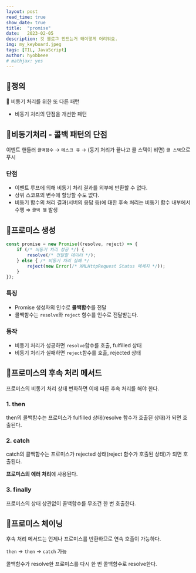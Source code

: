 ```yaml
---
layout: post
read_time: true
show_date: true
title:  "promise"
date:   2023-02-05
description: 깃 블로그 만드는거 왜이렇게 어려워요.
img: my_keyboard.jpeg
tags: [TIL, JavaScript]
author: hyobbeee
# mathjax: yes
---
```


## 📍정의

<aside>
🚀 비동기 처리를 위한 또 다른 패턴

</aside>

- 비동기 처리의 단점을 개선한 패턴

## 📍비동기처리 - 콜백 패턴의 단점

이벤트 핸들러 `콜백함수` → `테스크 큐` → (동기 처리가 끝나고 콜 스택이 비면) `콜 스택`으로 푸시

### 단점

- 이벤트 루프에 의해 비동기 처리 결과를 외부에 반환할 수 없다.
- 상위 스코프의 변수에 할당할 수도 없다.
- 비동기 함수의 처리 결과(서버의 응답 등)에 대한 후속 처리는 비동기 함수 내부에서 수행 ⇒ `콜백 헬` 발생

## 📍프로미스 생성

```jsx
const promise = new Promise((resolve, reject) => {
	if (/* 비동기 처리 성공 */) {
		resolve(/* 전달할 데이터 */);
	} else { /* 비동기 처리 실패 */
		reject(new Error(/* XMLHttpRequest Status 메세지 */));
	}
});
```

### 특징

- Promise 생성자의 인수로 **콜백함수**를 전달
- 콜백함수는 `resolve`와 `reject` 함수를 인수로 전달받는다.

### 동작

- 비동기 처리가 성공하면 `resolve`함수를 호출, fulfilled 상태
- 비동기 처리가 실패하면 `reject`함수를 호출, rejected 상태

## 📍프로미스의 후속 처리 메서드

프로미스의 비동기 처리 상태 변화하면 이에 따른 후속 처리를 해야 한다.

### 1. then

then의 콜백함수는 프로미스가 fulfilled 상태(resolve 함수가 호출된 상태)가 되면 호출된다.

### 2. catch

catch의 콜백함수는 프로미스가 rejected 상태(reject 함수가 호출된 상태)가 되면 호출된다.

**프로미스의 에러 처리**에 사용된다.

### 3. finally

프로미스의 상태 상관없이 콜백함수를 무조건 한 번 호출한다.

## 📍프로미스 체이닝

후속 처리 메서드는 언제나 프로미스를 반환하므로 연속 호출이 가능하다.

`then` → `then` → `catch` 가능

콜백함수가 resolve한 프로미스를 다시 한 번 콜백함수로 resolve한다.